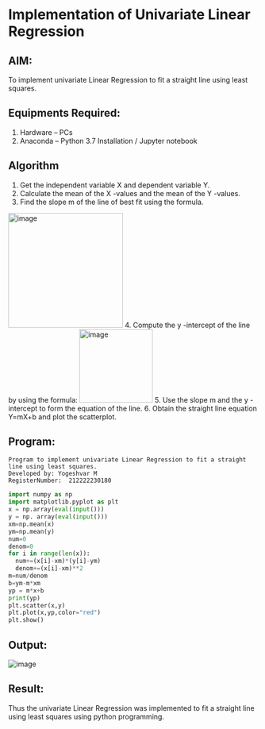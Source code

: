# Implementation of Univariate Linear Regression
## AIM:
To implement univariate Linear Regression to fit a straight line using least squares.

## Equipments Required:
1. Hardware – PCs
2. Anaconda – Python 3.7 Installation / Jupyter notebook

## Algorithm
1. Get the independent variable X and dependent variable Y.
2. Calculate the mean of the X -values and the mean of the Y -values.
3. Find the slope m of the line of best fit using the formula. 
<img width="231" alt="image" src="https://user-images.githubusercontent.com/93026020/192078527-b3b5ee3e-992f-46c4-865b-3b7ce4ac54ad.png">
4. Compute the y -intercept of the line by using the formula:
<img width="148" alt="image" src="https://user-images.githubusercontent.com/93026020/192078545-79d70b90-7e9d-4b85-9f8b-9d7548a4c5a4.png">
5. Use the slope m and the y -intercept to form the equation of the line.
6. Obtain the straight line equation Y=mX+b and plot the scatterplot.

## Program:
```
Program to implement univariate Linear Regression to fit a straight line using least squares.
Developed by: Yogeshvar M
RegisterNumber:  212222230180
```
```python
import numpy as np
import matplotlib.pyplot as plt
x = np.array(eval(input()))
y = np. array(eval(input()))
xm=np.mean(x)
ym=np.mean(y)
num=0
denom=0
for i in range(len(x)):
  num+=(x[i]-xm)*(y[i]-ym)
  denom+=(x[i]-xm)**2
m=num/denom
b=ym-m*xm
yp = m*x+b
print(yp)
plt.scatter(x,y)
plt.plot(x,yp,color="red")
plt.show()

```

## Output:

![image](https://github.com/Yogeshvar005/Find-the-best-fit-line-using-Least-Squares-Method/assets/113497367/59d652c1-ee43-4def-af73-8e43c12c3aec)



## Result:
Thus the univariate Linear Regression was implemented to fit a straight line using least squares using python programming.

